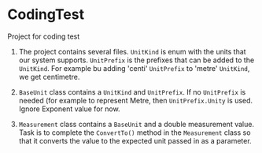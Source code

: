 # CodingTest
Project for coding test

1. The project contains several files. `UnitKind` is enum with the units that our system supports. `UnitPrefix` is the prefixes that can be added to the `UnitKind`. For example bu adding 'centi' `UnitPrefix` to 'metre' `UnitKind`, we get centimetre. 

2. `BaseUnit` class contains a `UnitKind` and `UnitPrefix`. If no `UnitPrefix` is needed (for example to represent Metre, then `UnitPrefix.Unity` is used. Ignore Exponent value for now.

3. `Measurement` class contains a `BaseUnit` and a double measurement value. Task is to complete the `ConvertTo()` method in the `Measurement` class so that it converts the value to the expected unit passed in as a parameter. 

